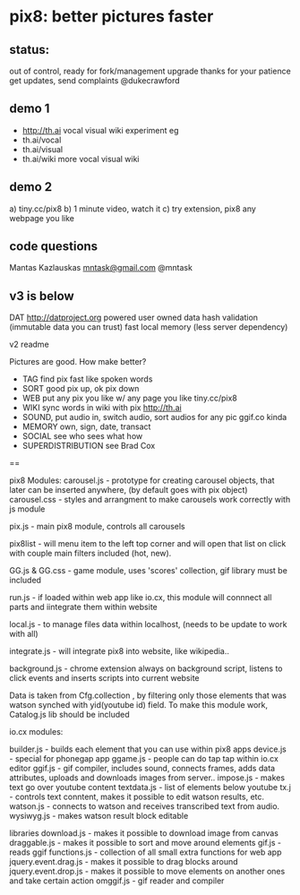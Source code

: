 # pix8: better pictures faster

## status:
out of control, ready for fork/management upgrade
thanks for your patience
get updates, send complaints @dukecrawford

## demo 1
* http://th.ai vocal visual wiki experiment eg
* th.ai/vocal
* th.ai/visual
* th.ai/wiki more vocal visual wiki
  
## demo 2
  a) tiny.cc/pix8
  b) 1 minute video, watch it
  c) try extension, pix8 any webpage you like
  
## code questions
Mantas Kazlauskas mntask@gmail.com @mntask

## v3 is below
DAT http://datproject.org powered user owned data
hash validation (immutable data you can trust)
fast local memory (less server dependency)

v2 readme

Pictures are good. How make better?

* TAG find pix fast like spoken words 
* SORT good pix up, ok pix down
* WEB put any pix you like w/ any page you like tiny.cc/pix8
* WIKI sync words in wiki with pix http://th.ai
* SOUND, put audio in, switch audio, sort audios for any pic ggif.co kinda
* MEMORY own, sign, date, transact
* SOCIAL see who sees what how
* SUPERDISTRIBUTION see Brad Cox

==

pix8 Modules:
carousel.js - prototype for creating carousel objects, that later can be inserted anywhere, (by default goes with pix object)
carousel.css - styles and arrangment to make carousels work correctly with js module

pix.js - main pix8 module, controls all carousels

pix8list - will menu item to the left top corner and will open that list on click with couple main filters included (hot, new).


GG.js & GG.css - game module, uses 'scores' collection, gif library must be included

run.js - if loaded within web app like io.cx, this module will connnect all parts and iintegrate them within website

local.js - to manage files data within localhost, (needs to be update to work with all)

integrate.js - will integrate pix8 into website, like wikipedia..

background.js - chrome extension always on background script, listens to click events and inserts scripts into current website

Data is taken from Cfg.collection , by filtering only those elements that was watson synched with yid(youtube id) field. To make this module work, Catalog.js lib should be included

io.cx modules: 

builder.js - builds each element that you can use within pix8 apps
device.js - special for phonegap app
ggame.js - people can do tap tap within io.cx editor
ggif.js - gif compiler, includes sound, connects frames, adds data attributes, uploads and downloads images from server..
impose.js - makes text go over youtube content
textdata.js - list of elements below youtube
tx.j - controls text conntent, makes it possible to edit watson results, etc.
watson.js - connects to watson and receives transcribed text from audio.
wysiwyg.js - makes watson result block editable

libraries
download.js - makes it possible to download image from canvas
draggable.js - makes it possible to sort and move around elements
gif.js - reads ggif
functions.js - collection of all small extra functions for web app
jquery.event.drag.js - makes it possible to drag blocks around
jquery.event.drop.js - makes it possible to move elements on another ones and take certain action
omggif.js - gif reader and compiler
